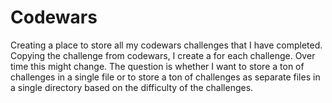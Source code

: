 # Codewars

Creating a place to store all my codewars challenges that I have completed. Copying the challenge from codewars, I create a for each challenge. Over time this might change. The question is whether I want to store a ton of challenges in a single file or to store a ton of challenges as separate files in a single directory based on the difficulty of the challenges. 


